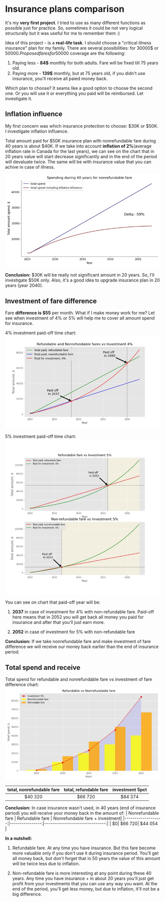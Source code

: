 # Insurance plans comparison

It's my **very first project**. I tried to use as many different functions as possible just for practice. So, sometimes it could be not very logical structurally but it was useful for me to remember them :)

Idea of this project - is a **real-life task**. I should choose a "critical illness insurance" plan for my family.
There are several possibilities: for 30000$ or 50000$.
Proposed fares for 50000$ coverage are the following:
1. Paying less - **84$** monthly for both adults. Fare will be fixed till 75 years old.
2. Paying more - **139$** monthly, but at 75 years old, if you didn't use insurance, you'll receive all paied money back.

Which plan to choose? It seams like a good option to choose the second one. Or you will use it or everything you paid will be reimbursed. Let investigate it.

## Inflation influence
My first concern was which insurance protection to choose: $30K or $50K. I investigate inflation influence.

Total amount paid for $50K insurance plan with nonrefundable fare during 40 years is about $40K. If we take into account **inflation of 2%**(average inflation rate in Canada for the last years), we can see on the chart that in 20 years value will start decrease significantly and in the end of the period will devaluate twice. The same will be with insurance value that you can achive in case of illness.
 
![](images/total_vs_inflation.jpg)


**Conclusion:** $30K will be really not significant amount in 20 years. So, I'll investigate $50K only. Also, it's a good idea to upgrade insurance plan in 20 years (year 2040).

## Investment of fare difference
Fare **difference is $55** per month. What if I make money work for me?
Let see when investment of 4% or 5% will help me to cover all amount spend for insurance.

4% investment paid-off time chart:
![](images/Paid_off_time2.jpg)

5% investment paid-off time chart:
![](images/Paid_off_time.jpg)

You can see on chart that paid-off year will be:
 
 1. **2037** in case of investment for 4% with non-refundable fare.
 Paid-off here means that in 2052 you will get back all money you paid for insurance and after that you'll just earn more.
 
 2. **2052** in case of investment for 5% with non-refundable fare

**Conclusion:** If we take nonrefundable fare and make investment of fare difference we will receive our money back earlier than the end of insurance period. 

## Total spend and receive

Total spend for refundable and nonrefundable fare vs investment of fare difference chart:
![](images/Ref_vs_nonref.jpg)

|total, nonrefundable fare | total, refundable fare | investment 5pct |
|:------------------------:|:----------------------:|:---------------:|
|$40 320                   |$66 720                 |$84 374          |



**Conclusion:** In case insurance wasn't used, in 40 years (end of insurance period) you will receive your money back in the amount of:
| Nonrefundable fare | Refundable fare | Nonrefundable fare + investment|
|-------------------:|----------------:|-------------------------------:|
|                  $0|          $66 720|                        $44 054 |

**In a nutshell:**
1. Refundable fare. At any time you have insurance. But this fare become more valuable only if you don't use it during insurance period. You'll get all money back, but don't forget that in 50 years the value of this amount will be twice less due to inflation.

2. Non-refundable fare is more interesting at any point during these 40 years. Any time you have insurance + in about 20 years you'll just get profit from your investments that you can use any way you want. At the end of the period, you'll get less money, but due to inflation, it'll not be a big difference. 